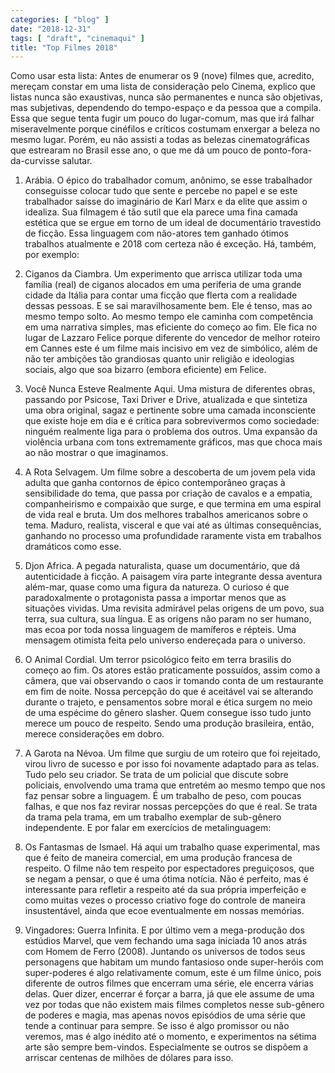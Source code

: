 ```yaml
---
categories: [ "blog" ]
date: "2018-12-31"
tags: [ "draft", "cinemaqui" ]
title: "Top Filmes 2018"
---
```

Como usar esta lista: Antes de enumerar os 9 (nove) filmes que, acredito, mereçam constar em uma lista de consideração pelo Cinema, explico que listas nunca são exaustivas, nunca são permanentes e nunca são objetivas, mas subjetivas, dependendo do tempo-espaço e da pessoa que a compila. Essa que segue tenta fugir um pouco do lugar-comum, mas que irá falhar miseravelmente porque cinéfilos e críticos costumam enxergar a beleza no mesmo lugar. Porém, eu não assisti a todas as belezas cinematográficas que estrearam no Brasil esse ano, o que me dá um pouco de ponto-fora-da-curvisse salutar.

1. Arábia. O épico do trabalhador comum, anônimo, se esse trabalhador conseguisse colocar tudo que sente e percebe no papel e se este trabalhador saísse do imaginário de Karl Marx e da elite que assim o idealiza. Sua filmagem é tão sutil que ela parece uma fina camada estética que se ergue em torno de um ideal de documentário travestido de ficção. Essa linguagem com não-atores tem ganhado ótimos trabalhos atualmente e 2018 com certeza não é exceção. Há, também, por exemplo:

2. Ciganos da Ciambra. Um experimento que arrisca utilizar toda uma família (real) de ciganos alocados em uma periferia de uma grande cidade da Itália para contar uma ficção que flerta com a realidade dessas pessoas. E se sai maravilhosamente bem. Ele é tenso, mas ao mesmo tempo solto. Ao mesmo tempo ele caminha com competência em uma narrativa simples, mas eficiente do começo ao fim. Ele fica no lugar de Lazzaro Felice porque diferente do vencedor de melhor roteiro em Cannes este é um filme mais incisivo em vez de simbólico, além de não ter ambições tão grandiosas quanto unir religião e ideologias sociais, algo que soa bizarro (embora eficiente) em Felice.

3. Você Nunca Esteve Realmente Aqui. Uma mistura de diferentes obras, passando por Psicose, Taxi Driver e Drive, atualizada e que sintetiza uma obra original, sagaz e pertinente sobre uma camada inconsciente que existe hoje em dia e é crítica para sobrevivermos como sociedade: ninguém realmente liga para o problema dos outros. Uma expansão da violência urbana com tons extremamente gráficos, mas que choca mais ao não mostrar o que imaginamos.

4. A Rota Selvagem. Um filme sobre a descoberta de um jovem pela vida adulta que ganha contornos de épico contemporâneo graças à sensibilidade do tema, que passa por criação de cavalos e a empatia, companheirismo e compaixão que surge, e que termina em uma espiral de vida real e bruta. Um dos melhores trabalhos americanos sobre o tema. Maduro, realista, visceral e que vai até as últimas consequências, ganhando no processo uma profundidade raramente vista em trabalhos dramáticos como esse.

5. Djon Africa. A pegada naturalista, quase um documentário, que dá autenticidade à ficção. A paisagem vira parte integrante dessa aventura além-mar, quase como uma figura da natureza. O curioso é que paradoxalmente o protagonista passa a importar menos que as situações vividas. Uma revisita admirável pelas origens de um povo, sua terra, sua cultura, sua língua. E as origens não param no ser humano, mas ecoa por toda nossa linguagem de mamíferos e répteis. Uma mensagem otimista feita pelo universo endereçada para o universo.

6. O Animal Cordial. Um terror psicológico feito em terra brasilis do começo ao fim. Os atores estão praticamente possuídos, assim como a câmera, que vai observando o caos ir tomando conta de um restaurante em fim de noite. Nossa percepção do que é aceitável vai se alterando durante o trajeto, e pensamentos sobre moral e ética surgem no meio de uma espécime do gênero slasher. Quem consegue isso tudo junto merece um pouco de respeito. Sendo uma produção brasileira, então, merece considerações em dobro.

7. A Garota na Névoa. Um filme que surgiu de um roteiro que foi rejeitado, virou livro de sucesso e por isso foi novamente adaptado para as telas. Tudo pelo seu criador. Se trata de um policial que discute sobre policiais, envolvendo uma trama que entretém ao mesmo tempo que nos faz pensar sobre a linguagem. É um trabalho de peso, com poucas falhas, e que nos faz revirar nossas percepções do que é real. Se trata da trama pela trama, em um trabalho exemplar de sub-gênero independente. E por falar em exercícios de metalinguagem:

8. Os Fantasmas de Ismael. Há aqui um trabalho quase experimental, mas que é feito de maneira comercial, em uma produção francesa de respeito. O filme não tem respeito por espectadores preguiçosos, que se negam a pensar, o que é uma ótima notícia. Não é perfeito, mas é interessante para refletir a respeito até da sua própria imperfeição e como muitas vezes o processo criativo foge do controle de maneira insustentável, ainda que ecoe eventualmente em nossas memórias.

9. Vingadores: Guerra Infinita. E por último vem a mega-produção dos estúdios Marvel, que vem fechando uma saga iniciada 10 anos atrás com Homem de Ferro (2008). Juntando os universos de todos seus personagens que habitam um mundo fantasioso onde super-heróis com super-poderes é algo relativamente comum, este é um filme único, pois diferente de outros filmes que encerram uma série, ele encerra várias delas. Quer dizer, encerrar é forçar a barra, já que ele assume de uma vez por todas que não existem mais filmes completos nesse sub-gênero de poderes e magia, mas apenas novos episódios de uma série que tende a continuar para sempre. Se isso é algo promissor ou não veremos, mas é algo inédito até o momento, e experimentos na sétima arte são sempre bem-vindos. Especialmente se outros se dispõem a arriscar centenas de milhões de dólares para isso.
